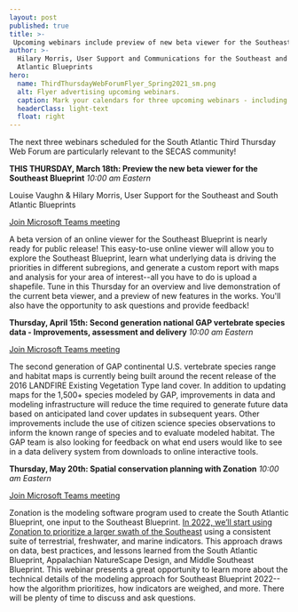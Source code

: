 ```yaml
---
layout: post
published: true
title: >-
 Upcoming webinars include preview of new beta viewer for the Southeast Blueprint - this Thursday March 18th
author: >-
  Hilary Morris, User Support and Communications for the Southeast and South
  Atlantic Blueprints
hero:
  name: ThirdThursdayWebForumFlyer_Spring2021_sm.png
  alt: Flyer advertising upcoming webinars.
  caption: Mark your calendars for three upcoming webinars - including this Thursday's preview of the new beta viewer for the Southeast Blueprint!
  headerClass: light-text
  float: right
---
```

The next three webinars scheduled for the South Atlantic Third Thursday Web Forum are particularly relevant to the SECAS community!

**THIS THURSDAY, March 18th: Preview the new beta viewer for the Southeast Blueprint**
_10:00 am Eastern_

Louise Vaughn & Hilary Morris, User Support for the Southeast and South Atlantic Blueprints

[Join Microsoft Teams meeting](https://teams.microsoft.com/l/meetup-join/19%3ameeting_MjliZmYyN2EtOWY1Yi00N2FjLTkyOTYtZWRiNTJkNjAyNGIy%40thread.v2/0?context=%7b%22Tid%22%3a%220693b5ba-4b18-4d7b-9341-f32f400a5494%22%2c%22Oid%22%3a%22765228b1-d0d0-4438-812e-51cbb57819f1%22%7d)

A beta version of an online viewer for the Southeast Blueprint is nearly ready for public release! This easy-to-use online viewer will allow you to explore the Southeast Blueprint, learn what underlying data is driving the priorities in different subregions, and generate a custom report with maps and analysis for your area of interest--all you have to do is upload a shapefile. Tune in this Thursday for an overview and live demonstration of the current beta viewer, and a preview of new features in the works. You'll also have the opportunity to ask questions and provide feedback!

**Thursday, April 15th: Second generation national GAP vertebrate species data - Improvements, assessment and delivery**
_10:00 am Eastern_

[Join Microsoft Teams meeting](https://teams.microsoft.com/l/meetup-join/19%3ameeting_MjliZmYyN2EtOWY1Yi00N2FjLTkyOTYtZWRiNTJkNjAyNGIy%40thread.v2/0?context=%7b%22Tid%22%3a%220693b5ba-4b18-4d7b-9341-f32f400a5494%22%2c%22Oid%22%3a%22765228b1-d0d0-4438-812e-51cbb57819f1%22%7d)

The second generation of GAP continental U.S. vertebrate species range and habitat maps is currently being built around the recent release of the 2016 LANDFIRE Existing Vegetation Type land cover. In addition to updating maps for the 1,500+ species modeled by GAP, improvements in data and modeling infrastructure will reduce the time required to generate future data based on anticipated land cover updates in subsequent years. Other improvements include the use of citizen science species observations to inform the known range of species and to evaluate modeled habitat. The GAP team is also looking for feedback on what end users would like to see in a data delivery system from downloads to online interactive tools.


**Thursday, May 20th: Spatial conservation planning with Zonation**
_10:00 am Eastern_

[Join Microsoft Teams meeting](https://teams.microsoft.com/l/meetup-join/19%3ameeting_MjliZmYyN2EtOWY1Yi00N2FjLTkyOTYtZWRiNTJkNjAyNGIy%40thread.v2/0?context=%7b%22Tid%22%3a%220693b5ba-4b18-4d7b-9341-f32f400a5494%22%2c%22Oid%22%3a%22765228b1-d0d0-4438-812e-51cbb57819f1%22%7d)

Zonation is the modeling software program used to create the South Atlantic Blueprint, one input to the Southeast Blueprint. [In 2022, we’ll start using Zonation to prioritize a larger swath of the Southeast](http://secassoutheast.org/2021/03/12/New-approach-to-Southeast-Blueprint-in-2022.html) using a consistent suite of terrestrial, freshwater, and marine indicators. This approach draws on data, best practices, and lessons learned from the South Atlantic Blueprint, Appalachian NatureScape Design, and Middle Southeast Blueprint. This webinar presents a great opportunity to learn more about the technical details of the modeling approach for Southeast Blueprint 2022--how the algorithm prioritizes, how indicators are weighed, and more. There will be plenty of time to discuss and ask questions.
